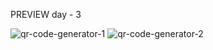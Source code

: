 PREVIEW 
day - 3

![qr-code-generator-1](https://github.com/user-attachments/assets/205afa07-a819-41f8-ad5a-721d543bbaab)
![qr-code-generator-2](https://github.com/user-attachments/assets/93bb0621-ad01-4c2d-945e-75d256be400d)
